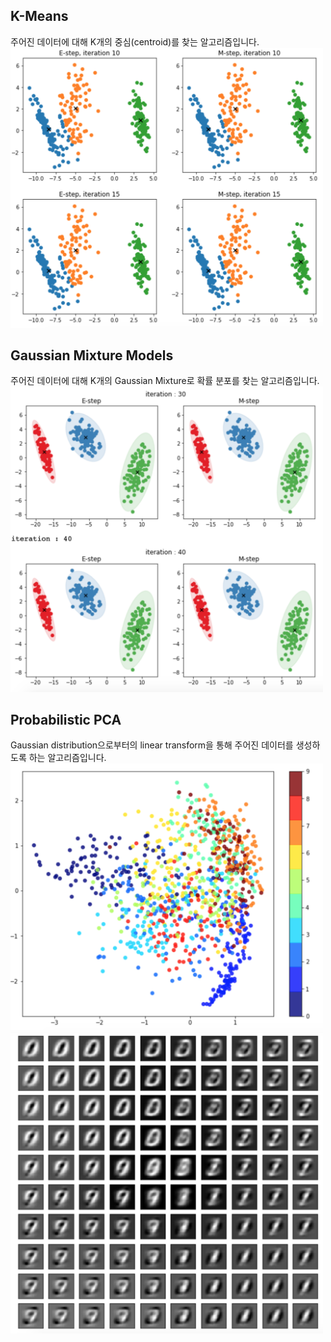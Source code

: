 ## K-Means
주어진 데이터에 대해 K개의 중심(centroid)를 찾는 알고리즘입니다.
<img src='pics/K-means.png' width='500'/>

## Gaussian Mixture Models
주어진 데이터에 대해 K개의 Gaussian Mixture로 확률 분포를 찾는 알고리즘입니다.
<img src='pics/GMM.png' width='500'/>

## Probabilistic PCA
Gaussian distribution으로부터의 linear transform을 통해 주어진 데이터를 생성하도록 하는 알고리즘입니다.
<img src='pics/ppca_embedding.png' width='500'/>
<img src='pics/ppca_decode.png' width='500'/>
